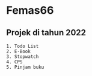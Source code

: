 # Femas66
## Projek di tahun 2022
```
1. Todo List
2. E-Book
3. Stopwatch
4. CPS
5. Pinjam buku
```
